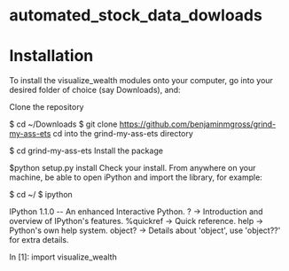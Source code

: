 automated_stock_data_dowloads
=============================

# Installation

To install the visualize_wealth modules onto your computer, go into your desired folder of choice (say Downloads), and:

Clone the repository

$ cd ~/Downloads
$ git clone https://github.com/benjaminmgross/grind-my-ass-ets
cd into the grind-my-ass-ets directory

$ cd grind-my-ass-ets
Install the package

$python setup.py install
Check your install. From anywhere on your machine, be able to open iPython and import the library, for example:

$ cd ~/
$ ipython

IPython 1.1.0 -- An enhanced Interactive Python.
?         -> Introduction and overview of IPython's features.
%quickref -> Quick reference.
help      -> Python's own help system.
object?   -> Details about 'object', use 'object??' for extra details.

In [1]: import visualize_wealth
